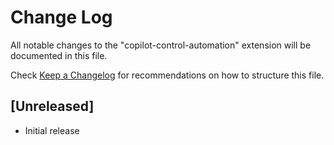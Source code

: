# Change Log

All notable changes to the "copilot-control-automation" extension will be documented in this file.

Check [Keep a Changelog](http://keepachangelog.com/) for recommendations on how to structure this file.

## [Unreleased]

- Initial release